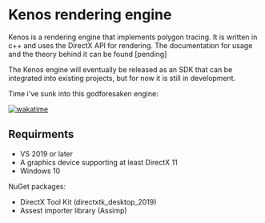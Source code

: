# Kenos rendering engine

Kenos is a rendering engine that implements polygon tracing. It is written in c++ and uses the DirectX API for rendering. The documentation for usage and the theory behind it can be found [pending]

The Kenos engine will eventually be released as an SDK that can be integrated into existing projects, but for now it is still in development.

Time i've sunk into this godforesaken engine:

[![wakatime](https://wakatime.com/badge/user/d180c526-abf9-476f-8a23-3c9d61319011/project/3ab00ff3-2a48-416a-a5b0-89a931215c7a.svg)](https://wakatime.com/badge/user/d180c526-abf9-476f-8a23-3c9d61319011/project/3ab00ff3-2a48-416a-a5b0-89a931215c7a)

## Requirments
- VS 2019 or later
- A graphics device supporting at least DirectX 11
- Windows 10

NuGet packages:
- DirectX Tool Kit (directxtk_desktop_2019)
- Assest importer library (Assimp)
